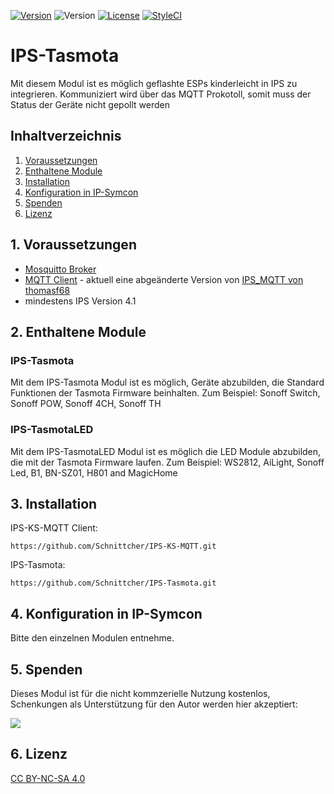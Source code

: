 [![Version](https://img.shields.io/badge/Symcon-PHPModul-red.svg)](https://www.symcon.de/service/dokumentation/entwicklerbereich/sdk-tools/sdk-php/)
![Version](https://img.shields.io/badge/Symcon%20Version-4.3%20%3E-blue.svg)
[![License](https://img.shields.io/badge/License-CC%20BY--NC--SA%204.0-green.svg)](https://creativecommons.org/licenses/by-nc-sa/4.0/)
[![StyleCI](https://styleci.io/repos/112193317/shield?style=flat)](https://styleci.io/repos/112193317)

# IPS-Tasmota
Mit diesem Modul ist es möglich geflashte ESPs kinderleicht in IPS zu integrieren.
Kommuniziert wird über das MQTT Prokotoll, somit muss der Status der Geräte nicht gepollt werden

## Inhaltverzeichnis
1. [Voraussetzungen](#1-voraussetzungen)
2. [Enthaltene Module](#2-enthaltene-module)
3. [Installation](#3-installation)
4. [Konfiguration in IP-Symcon](#4-konfiguration-in-ip-symcon)
5. [Spenden](#5-spenden)
6. [Lizenz](#6-lizenz)

## 1. Voraussetzungen

* [Mosquitto Broker](https://mosquitto.org)
* [MQTT Client](https://github.com/Schnittcher/IPS-KS-MQTT) - aktuell eine abgeänderte Version von [IPS_MQTT von thomasf68](https://github.com/thomasf68/IPS_MQTT)
* mindestens IPS Version 4.1

## 2. Enthaltene Module

### IPS-Tasmota
Mit dem IPS-Tasmota Modul ist es möglich, Geräte abzubilden, die Standard Funktionen der Tasmota Firmware beinhalten.
Zum Beispiel: Sonoff Switch, Sonoff POW, Sonoff 4CH, Sonoff TH

### IPS-TasmotaLED
Mit dem IPS-TasmotaLED Modul ist es möglich die LED Module abzubilden, die mit der Tasmota Firmware laufen.
Zum Beispiel: WS2812, AiLight, Sonoff Led, B1, BN-SZ01, H801 and MagicHome

## 3. Installation

IPS-KS-MQTT Client:
```
https://github.com/Schnittcher/IPS-KS-MQTT.git
```

IPS-Tasmota:
```
https://github.com/Schnittcher/IPS-Tasmota.git
```

## 4. Konfiguration in IP-Symcon
Bitte den einzelnen Modulen entnehme.

## 5. Spenden

Dieses Modul ist für die nicht kommzerielle Nutzung kostenlos, Schenkungen als Unterstützung für den Autor werden hier akzeptiert:    

<a href="https://www.paypal.com/cgi-bin/webscr?cmd=_s-xclick&hosted_button_id=EK4JRP87XLSHW" target="_blank"><img src="https://www.paypalobjects.com/de_DE/DE/i/btn/btn_donate_LG.gif" border="0" /></a>

## 6. Lizenz

[CC BY-NC-SA 4.0](https://creativecommons.org/licenses/by-nc-sa/4.0/)